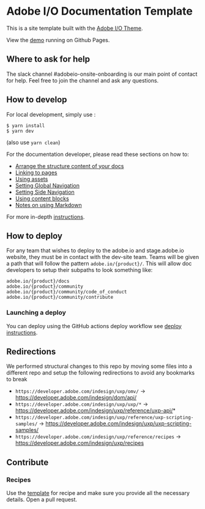 # Adobe I/O Documentation Template

This is a site template built with the [Adobe I/O Theme](https://github.com/adobe/aio-theme).

View the [demo](https://adobedocs.github.io/dev-site-documentation-template/) running on Github Pages.  

## Where to ask for help

The slack channel #adobeio-onsite-onboarding is our main point of contact for help. Feel free to join the channel and ask any questions. 

## How to develop

For local development, simply use :
```
$ yarn install
$ yarn dev
```
(also use `yarn clean`)

For the documentation developer, please read these sections on how to:
- [Arrange the structure content of your docs](https://github.com/adobe/aio-theme#content-structure)
- [Linking to pages](https://github.com/adobe/aio-theme#links)
- [Using assets](https://github.com/adobe/aio-theme-aio#assets)
- [Setting Global Navigation](https://github.com/adobe/aio-theme#global-navigation)
- [Setting Side Navigation](https://github.com/adobe/aio-theme#side-navigation)
- [Using content blocks](https://github.com/adobe/aio-theme#jsx-blocks)
- [Notes on using Markdown](https://github.com/adobe/aio-theme#writing-enhanced-markdown)

For more in-depth [instructions](https://github.com/adobe/aio-theme#getting-started).

## How to deploy

For any team that wishes to deploy to the adobe.io and stage.adobe.io website, they must be in contact with the dev-site team. Teams will be given a path that will follow the pattern `adobe.io/{product}/`. This will allow doc developers to setup their subpaths to look something like:
```
adobe.io/{product}/docs
adobe.io/{product}/community
adobe.io/{product}/community/code_of_conduct
adobe.io/{product}/community/contribute
```

### Launching a deploy

You can deploy using the GitHub actions deploy workflow see [deploy instructions](https://github.com/adobe/aio-theme#deploy-to-azure-storage-static-websites).

## Redirections
We performed structural changes to this repo by moving some files into a different repo and setup the following redirections to avoid any bookmarks to break
- `https://developer.adobe.com/indesign/uxp/omv/` -> https://developer.adobe.com/indesign/dom/api/
- `https://developer.adobe.com/indesign/uxp/uxp/*` -> https://developer.adobe.com/indesign/uxp/reference/uxp-api/*
- `https://developer.adobe.com/indesign/uxp/reference/uxp-scripting-samples/` -> https://developer.adobe.com/indesign/uxp/uxp-scripting-samples/
- `https://developer.adobe.com/indesign/uxp/reference/recipes` -> https://developer.adobe.com/indesign/uxp/recipes

## Contribute

### Recipes
Use the [template](./src/pages/resources/recipes/template.md) for recipe and make sure you provide all the necessary details. Open a pull request.